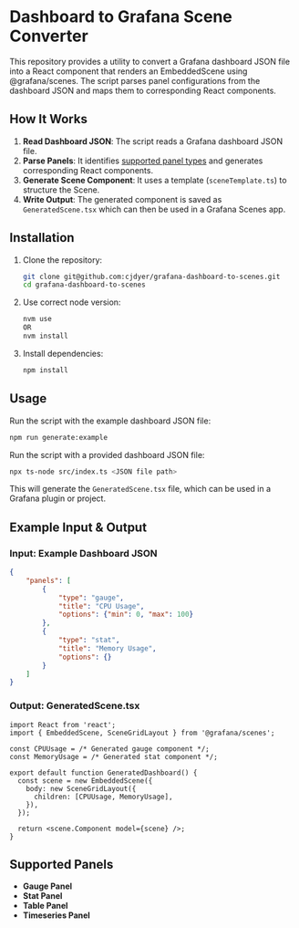 # Dashboard to Grafana Scene Converter

This repository provides a utility to convert a Grafana dashboard JSON file into a React component
that renders an EmbeddedScene using @grafana/scenes. The script parses panel configurations from the
dashboard JSON and maps them to corresponding React components.

## How It Works

1. **Read Dashboard JSON**: The script reads a Grafana dashboard JSON file.
2. **Parse Panels**: It identifies [supported panel types](#supported-panels) and generates corresponding React components.
3. **Generate Scene Component**: It uses a template (`sceneTemplate.ts`) to structure the Scene.
4. **Write Output**: The generated component is saved as `GeneratedScene.tsx` which can then be used
   in a Grafana Scenes app.

## Installation

1. Clone the repository:
    ```sh
    git clone git@github.com:cjdyer/grafana-dashboard-to-scenes.git
    cd grafana-dashboard-to-scenes
    ```
3. Use correct node version:
    ```sh
    nvm use
    OR
    nvm install
    ```
5. Install dependencies:
    ```sh
    npm install
    ```

## Usage

Run the script with the example dashboard JSON file:

```sh
npm run generate:example
```

Run the script with a provided dashboard JSON file:

```sh
npx ts-node src/index.ts <JSON file path>
```

This will generate the `GeneratedScene.tsx` file, which can be used in a Grafana plugin or project.

## Example Input & Output

### Input: Example Dashboard JSON

```json
{
    "panels": [
        {
            "type": "gauge",
            "title": "CPU Usage",
            "options": {"min": 0, "max": 100}
        },
        {
            "type": "stat",
            "title": "Memory Usage",
            "options": {}
        }
    ]
}
```

### Output: GeneratedScene.tsx

```tsx
import React from 'react';
import { EmbeddedScene, SceneGridLayout } from '@grafana/scenes';

const CPUUsage = /* Generated gauge component */;
const MemoryUsage = /* Generated stat component */;

export default function GeneratedDashboard() {
  const scene = new EmbeddedScene({
    body: new SceneGridLayout({
      children: [CPUUsage, MemoryUsage],
    }),
  });

  return <scene.Component model={scene} />;
}
```

## Supported Panels

-   **Gauge Panel**
-   **Stat Panel**
-   **Table Panel**
-   **Timeseries Panel**
